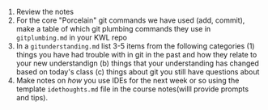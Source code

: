 1. Review the notes
1. For the core "Porcelain" git commands we have used (add, commit), make a table of which git plumbing commands they use in `gitplumbing.md` in your KWL repo
1. In a `gitunderstanding.md` list 3-5 items from the following categories (1) things you have had trouble with in git in the past and how they relate to your new understandign (b) things that your understanding has changed based on today's class (c) things about git you still have questions about
1. Make notes on *how* you use IDEs for the next week or so using the template `idethoughts.md` file in the course notes(willl provide prompts and tips).
